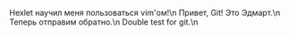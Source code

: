 Hexlet научил меня пользоваться vim'ом!\n
Привет, Git! Это Эдмарт.\n
Теперь отправим обратно.\n
Double test for git.\n
